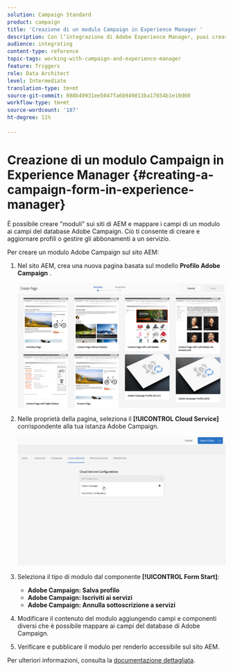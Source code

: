 ```yaml
---
solution: Campaign Standard
product: campaign
title: 'Creazione di un modulo Campaign in Experience Manager '
description: Con l’integrazione di Adobe Experience Manager, puoi creare moduli direttamente in AEM per creare e aggiornare profili o gestire abbonamenti.
audience: integrating
content-type: reference
topic-tags: working-with-campaign-and-experience-manager
feature: Triggers
role: Data Architect
level: Intermediate
translation-type: tm+mt
source-git-commit: 088b49931ee5047fa6b949813ba17654b1e10d60
workflow-type: tm+mt
source-wordcount: '187'
ht-degree: 11%

---
```



# Creazione di un modulo Campaign in Experience Manager {#creating-a-campaign-form-in-experience-manager}

È possibile creare &quot;moduli&quot; sui siti di AEM e mappare i campi di un modulo ai campi del database Adobe Campaign. Ciò ti consente di creare e aggiornare profili o gestire gli abbonamenti a un servizio.

Per creare un modulo Adobe Campaign sul sito AEM:

1. Nel sito AEM, crea una nuova pagina basata sul modello **Profilo Adobe Campaign** .

   ![](assets/aem_content_forms.png)

1. Nelle proprietà della pagina, seleziona il **[!UICONTROL Cloud Service]** corrispondente alla tua istanza Adobe Campaign.

   ![](assets/aem_content_forms_2.png)

1. Seleziona il tipo di modulo dal componente **[!UICONTROL Form Start]**:

   * **Adobe Campaign: Salva profilo**
   * **Adobe Campaign: Iscriviti ai servizi**
   * **Adobe Campaign: Annulla sottoscrizione a servizi**

1. Modificare il contenuto del modulo aggiungendo campi e componenti diversi che è possibile mappare ai campi del database di Adobe Campaign.
1. Verificare e pubblicare il modulo per renderlo accessibile sul sito AEM.

Per ulteriori informazioni, consulta la [documentazione dettagliata](https://docs.adobe.com/content/help/en/experience-manager-65/authoring/aem-adobe-campaign/adobe-campaign-forms.html).
